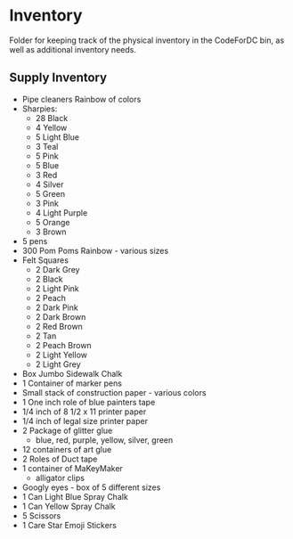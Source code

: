 # Inventory
Folder for keeping track of the physical inventory in the CodeForDC bin, 
as well as additional inventory needs.

## Supply Inventory

- Pipe cleaners Rainbow of colors
- Sharpies:
  - 28 Black
  - 4 Yellow
  - 5 Light Blue
  - 3 Teal
  - 5 Pink
  - 5 Blue
  - 3 Red
  - 4 Silver
  - 5 Green
  - 3 Pink
  - 4 Light Purple
  - 5 Orange
  - 3 Brown
- 5 pens
- 300 Pom Poms Rainbow - various sizes
- Felt Squares
  - 2 Dark Grey
  - 2 Black
  - 2 Light Pink
  - 2 Peach
  - 2 Dark Pink
  - 2 Dark Brown
  - 2 Red Brown
  - 2 Tan
  - 2 Peach Brown
  - 2 Light Yellow
  - 2 Light Grey
- Box Jumbo Sidewalk Chalk
- 1 Container of marker pens
- Small stack of construction paper - various colors
- 1 One inch role of blue painters tape
- 1/4 inch of 8 1/2 x 11 printer paper
- 1/4 inch of legal size printer paper
- 2 Package of glitter glue
  - blue, red, purple, yellow, silver, green
- 12 containers of art glue
- 2 Roles of Duct tape
- 1 container of MaKeyMaker
  - alligator clips
- Googly eyes - box of 5 different sizes
- 1 Can Light Blue Spray Chalk
- 1 Can Yellow Spray Chalk
- 5 Scissors
- 1 Care Star Emoji Stickers
